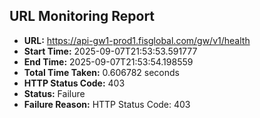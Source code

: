 ## URL Monitoring Report

- **URL:** https://api-gw1-prod1.fisglobal.com/gw/v1/health
- **Start Time:** 2025-09-07T21:53:53.591777
- **End Time:** 2025-09-07T21:53:54.198559
- **Total Time Taken:** 0.606782 seconds
- **HTTP Status Code:** 403
- **Status:** Failure
- **Failure Reason:** HTTP Status Code: 403
